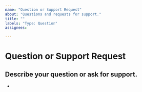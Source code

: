 ```yaml
---
name: "Question or Support Request"
about: "Questions and requests for support."
title: ""
labels: "Type: Question"
assignees:

---
```


# **Question or Support Request**

## **Describe your question or ask for support.**
<!-- A clear and concise description of what your doubt is. -->

*

<!--

Before posting any questions or asking for support, first read the project's README.md file and
(if there is any) the WIKI pages or any other additional documentation that might be listed
in the project's README.md file.

To expedite issue processing, please search open and closed issues before submitting a new one.
Please read our Rules of Conduct at this repository's `.github/CODE_OF_CONDUCT.md`

-->